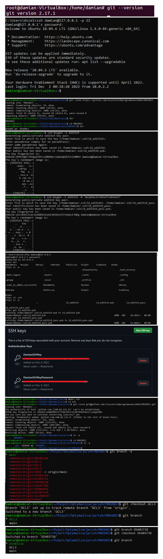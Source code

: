 ![](./screeny/1.png)
![](./screeny/2.png)
![](./screeny/3.png)
![](./screeny/4.png)
![](./screeny/5.png)
![](./screeny/6.png)
![](./screeny/7.png)
![](./screeny/8.png)
![](./screeny/9.png)
![](./screeny/10.png)
![](./screeny/11.png)
